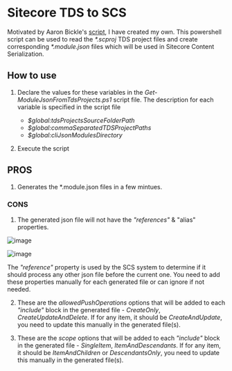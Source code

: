 # Sitecore TDS to SCS

Motivated by Aaron Bickle's [script](https://gist.github.com/bic742/f77783c643420b704535d88fcbb5b18e), I have created my own.
This powershell script can be used to read the _*.scproj_ TDS project files and create corresponding _*.module.json_ files which will be used in Sitecore Content Serialization.

## How to use
1. Declare the values for these variables in the _Get-ModuleJsonFromTdsProjects.ps1_ script file. The description for each variable is specified in the script file

   - _$global:tdsProjectsSourceFolderPath_
   - _$global:commaSeparatedTDSProjectPaths_
   - _$global:cliJsonModulesDirectory_
  
2. Execute the script

## PROS
1. Generates the *.module.json files in a few mintues.

### CONS
1. The generated json file will not have the _"references"_ & "alias" properties.
   
![image](https://github.com/joinsukesh/Sitecore_TDS_To_SCS/assets/24619393/64f35abf-bf8e-4fd5-a747-f82bc55ad8ca)




![image](https://github.com/joinsukesh/Sitecore_TDS_To_SCS/assets/24619393/272b027f-4350-41e8-b47a-864652fcab92)




The _"reference"_ property is used by the SCS system to determine if it should process any other json file before the current one. You need to add these properties manually for each generated file or can ignore if not needed.

2. These are the _allowedPushOperations_ options that will be added to each _"include"_ block in the generated file - _CreateOnly_, _CreateUpdateAndDelete_.
If for any item, it should be _CreateAndUpdate_, you need to update this manually in the generated file(s).

4. These are the _scope_ options that will be added to each _"include"_ block in the generated file - _SingleItem_, _ItemAndDescendants_.
If for any item, it should be _ItemAndChildren_ or _DescendantsOnly_, you need to update this manually in the generated file(s).
   
